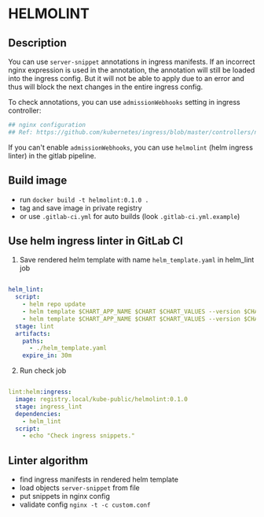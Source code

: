 # HELMOLINT

## Description

You can use `server-snippet` annotations in ingress manifests. If an incorrect nginx expression is used in the annotation,
the annotation will still be loaded into the ingress config.
But it will not be able to apply due to an error and thus will block the next changes in the entire ingress config.

To check annotations, you can use `admissionWebhooks` setting in ingress controller:

```yaml
## nginx configuration
## Ref: https://github.com/kubernetes/ingress/blob/master/controllers/nginx/configuration.md
```

If you can't enable `admissionWebhooks`, you can use `helmolint` (helm ingress linter) in the gitlab pipeline.

## Build image

- run `docker build -t helmolint:0.1.0 .`
- tag and save image in private registry
- or use `.gitlab-ci.yml` for auto builds (look `.gitlab-ci.yml.example`)

## Use helm ingress linter in GitLab CI

1. Save rendered helm template with name `helm_template.yaml` in helm_lint job

```yaml

helm_lint:
  script:
    - helm repo update
    - helm template $CHART_APP_NAME $CHART $CHART_VALUES --version $CHART_VERSION --debug
    - helm template $CHART_APP_NAME $CHART $CHART_VALUES --version $CHART_VERSION --debug > ./helm_template.yaml
  stage: lint
  artifacts:
    paths:
      - ./helm_template.yaml
    expire_in: 30m
```

2. Run check job

```yaml

lint:helm:ingress:
  image: registry.local/kube-public/helmolint:0.1.0
  stage: ingress_lint
  dependencies:
    - helm_lint
  script:
    - echo "Check ingress snippets."
```

## Linter algorithm

- find ingress manifests in rendered helm template
- load objects `server-snippet` from file
- put snippets in nginx config
- validate config `nginx -t -c custom.conf`
